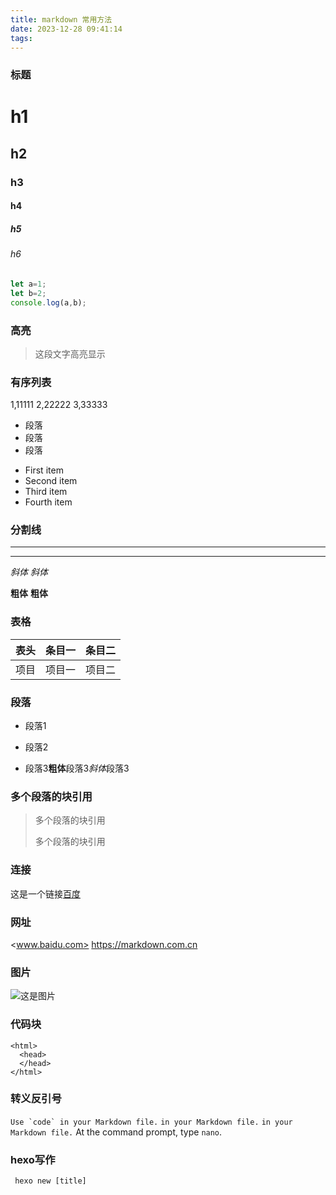 ```yaml
---
title: markdown 常用方法
date: 2023-12-28 09:41:14
tags:
---
```


### 标题

# h1
## h2
### h3
#### h4
##### h5
###### h6



```js
let a=1;
let b=2;
console.log(a,b);
```

### 高亮
> 这段文字高亮显示

### 有序列表

1,11111
2,22222
3,33333

* 段落
* 段落
* 段落

+ First item
+ Second item
+ Third item
+ Fourth item


### 分割线

***

---

*斜体*
_斜体_

**粗体**
__粗体__

### 表格

表头|条目一|条目二
:---:|:---:|:---:
项目|项目一|项目二

### 段落

* 段落1
* 段落2


* 段落3**粗体**段落3*斜体*段落3

### 多个段落的块引用

> 多个段落的块引用
>
> 多个段落的块引用


### 连接
这是一个链接[百度](www.baidu.com)

### 网址
<www.baidu.com>
<https://markdown.com.cn>

### 图片
![这是图片](dog.jpeg)

### 代码块
    <html>
      <head>
      </head>
    </html>


### 转义反引号
``Use `code` in your Markdown file.``
`in your Markdown file.`
``in your Markdown file.``
At the command prompt, type `nano`.

### hexo写作
     hexo new [title]

